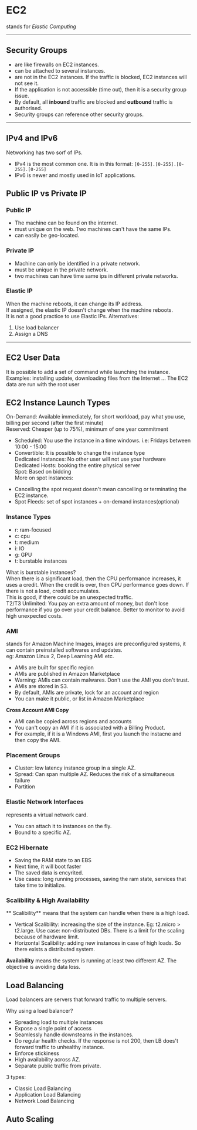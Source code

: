# EC2

stands for _Elastic Computing_  

----
## Security Groups

- are like firewalls on EC2 instances.  
- can be attached to several instances.  
- are not in the EC2 instances. If the traffic is blocked, EC2 instances will not see it.  
- If the application is not accessible (time out), then it is a security group issue.  
- By default, all **inbound** traffic are blocked and **outbound** traffic is authorised.  
- Security groups can reference other security groups.  

---- 

## IPv4 and IPv6
Networking has two sorf of IPs.
* IPv4 is the most common one.  It is in this format: `[0-255].[0-255].[0-255].[0-255]`  
* IPv6 is newer and mostly used in IoT applications.  

## Public IP vs Private IP

### Public IP
- The machine can be found on the internet.  
- must unique on the web. Two machines can't have the same IPs.  
- can easily be geo-located.  

### Private IP
- Machine can only be identified in a private network.  
- must be unique in the private network.  
- two machines can have time same ips in different private networks.  

### Elastic IP
When the machine reboots, it can change its IP address.  
If assigned, the elastic IP doesn't change when the machine reboots.  
It is not a good practice to use Elastic IPs. Alternatives:  
1. Use load balancer  
2. Assign a DNS  

----
## EC2 User Data
It is possible to add a set of command while launching the instance.  
Examples: installing update, downloading files from the Internet ...
The EC2 data are run with the root user

## EC2 Instance Launch Types
On-Demand: Available immediately, for short workload, pay what you use, billing per second (after the first minute)  
Reserved: Cheaper (up to 75%), minimum of one year commitment  
* Scheduled: You use the instance in a time windows. i.e: Fridays between 10:00 - 15:00  
* Convertible: It is possible to change the instance type  
Dedicated Instances: No other user will not use your hardware  
Dedicated Hosts: booking the entire physical server  
Spot: Based on bidding  
More on spot instances:  
- Cancelling the spot request doesn't mean cancelling or terminating the EC2 instance.  
- Spot Fleeds: set of spot instances + on-demand instances(optional)  

### Instance Types
- r: ram-focused
- c: cpu
- t: medium 
- i: IO
- g: GPU
- t: burstable instances

What is burstable instances?  
When there is a significant load, then the CPU performance increases, it uses a credit. When the credit is over, then CPU performance goes down. If there is not a load, credit accumulates.  
This is good, if there could be an unexpected traffic.  
T2/T3 Unlimited: You pay an extra amount of money, but don't lose performance if you go over your credit balance. Better to monitor to avoid high unexpected costs.  

### AMI
stands for Amazon Machine Images, images are preconfigured systems, it can contain preinstalled softwares and updates.  
eg: Amazon Linux 2, Deep Learning AMI etc.  
- AMIs are built for specific region  
- AMIs are published in Amazon Marketplace
- Warning: AMIs can contain malwares. Don't use the AMI you don't trust.  
- AMIs are stored in S3.  
- By default, AMIs are private, lock for an account and region  
- You can make it public, or list in Amazon Marketplace  

**Cross Account AMI Copy**  
- AMI can be copied across regions and accounts  
- You can't copy an AMI if it is associated with a Billing Product.  
- For example, if it is a Windows AMI, first you launch the instacne and then copy the AMI.  

### Placement Groups
* Cluster: low latency instance group in a single AZ.  
* Spread: Can span multiple AZ. Reduces the risk of a simultaneous failure  
* Partition  

### Elastic Network Interfaces
represents a virtual network card.  
* You can attach it to instances on the fly.  
* Bound to a specific AZ.  

### EC2 Hibernate
- Saving the RAM state to an EBS  
- Next time, it will boot faster  
- The saved data is encyrited.  
- Use cases: long running processes, saving the ram state, services that take time to initialize.  

### Scalibility & High Availability
 
** Scalibility** means that the system can handle when there is a high load.  
* Vertical Scalibility: increasing the size of the instance. Eg: t2.micro > t2.large. Use case: non-distributed DBs. There is a limit for the scaling because of hardware limit.  
* Horizontal Scalibility: adding new instances in case of high loads. So there exists a distributed system.  

**Availability** means the system is running at least two different AZ. The objective is avoiding data loss.  

## Load Balancing
Load balancers are servers that forward traffic to multiple servers.  

Why using a load balancer?  
* Spreading load to multiple instances  
* Expose a single point of access  
* Seamlessly handle downsteams in the instances.  
* Do regular health checks. If the response is not 200, then LB does't forward traffic to unhealthy instance.  
* Enforce stickiness  
* High availability across AZ.  
* Separate public traffic from private.  

3 types:  
- Classic Load Balancing  
- Application Load Balancing  
- Network Load Balancing  

## Auto Scaling


















